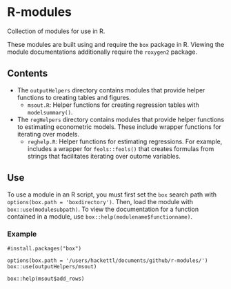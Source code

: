# R-modules
Collection of modules for use in R.

These modules are built using and require the ``box`` package in R. Viewing the module documentations additionally require the ``roxygen2`` package. 

## Contents
* The ``outputHelpers`` directory contains modules that provide helper functions to creating tables and figures. 
	- ``msout.R``: Helper functions for creating regression tables with ``modelsummary()``. 
* The ``regHelpers`` directory contains modules that provide helper functions to estimating econometric models. These include wrapper functions for iterating over models.
	- ``reghelp.R``: Helper functions for estimating regressions. For example, includes a wrapper for ``feols::feols()`` that creates formulas from strings that facilitates iterating over outome variables. 

## Use
To use a module in an R script, you must first set the ``box`` search path with ``options(box.path = 'boxdirectory')``. 
Then, load the module with ``box::use(modulesubpath)``. 
To view the documentation for a function contained in a module, use ``box::help(modulename$functionname)``. 

### Example
```
#install.packages("box")

options(box.path = '/users/hackettl/documents/github/r-modules/')
box::use(outputHelpers/msout)

box::help(msout$add_rows)
```

